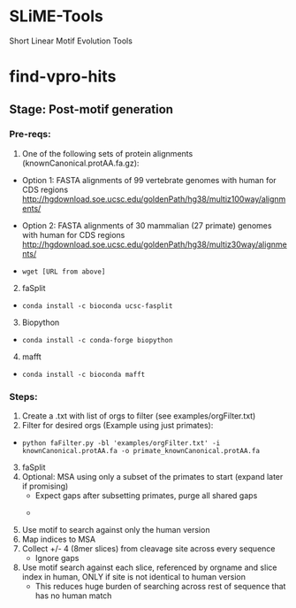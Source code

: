 # SLiME-Tools
Short Linear Motif Evolution Tools

# find-vpro-hits
## Stage: Post-motif generation

### Pre-reqs:
1. One of the following sets of protein alignments (knownCanonical.protAA.fa.gz):

* Option 1:
FASTA alignments of 99 vertebrate genomes with human for CDS regions
http://hgdownload.soe.ucsc.edu/goldenPath/hg38/multiz100way/alignments/

* Option 2:
FASTA alignments of 30 mammalian (27 primate) genomes with human for CDS regions
http://hgdownload.soe.ucsc.edu/goldenPath/hg38/multiz30way/alignments/

* ```wget [URL from above]```

2. faSplit

* ```conda install -c bioconda ucsc-fasplit```

3. Biopython

* ```conda install -c conda-forge biopython```

4. mafft
* ```conda install -c bioconda mafft```

### Steps:
1. Create a .txt with list of orgs to filter (see examples/orgFilter.txt)
2. Filter for desired orgs (Example using just primates):
* ```python faFilter.py -bl 'examples/orgFilter.txt' -i knownCanonical.protAA.fa -o primate_knownCanonical.protAA.fa```
3. faSplit 
3. Optional: MSA using only a subset of the primates to start (expand later if promising)
    * Expect gaps after subsetting primates, purge all shared gaps
    * ```linsi 
4. Use motif to search against only the human version
5. Map indices to MSA
6. Collect +/- 4 (8mer slices) from cleavage site across every sequence
    * Ignore gaps
7. Use motif search against each slice, referenced by orgname and slice index in human, ONLY if site is not identical to human version
    * This reduces huge burden of searching across rest of sequence that has no human match